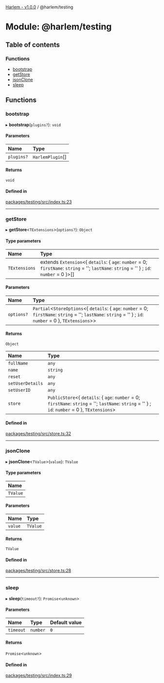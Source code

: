 [Harlem - v1.0.0](../index.md) / @harlem/testing

# Module: @harlem/testing

## Table of contents

### Functions

- [bootstrap](harlem_testing.md#bootstrap)
- [getStore](harlem_testing.md#getstore)
- [jsonClone](harlem_testing.md#jsonclone)
- [sleep](harlem_testing.md#sleep)

## Functions

### bootstrap

▸ **bootstrap**(`plugins?`): `void`

#### Parameters

| Name | Type |
| :------ | :------ |
| `plugins?` | `HarlemPlugin`[] |

#### Returns

`void`

#### Defined in

[packages/testing/src/index.ts:23](https://github.com/andrewcourtice/harlem/blob/ca8d117/packages/testing/src/index.ts#L23)

___

### getStore

▸ **getStore**<`TExtensions`\>(`options?`): `Object`

#### Type parameters

| Name | Type |
| :------ | :------ |
| `TExtensions` | extends `Extension`<{ `details`: { `age`: `number` = 0; `firstName`: `string` = ''; `lastName`: `string` = '' } ; `id`: `number` = 0 }\>[] |

#### Parameters

| Name | Type |
| :------ | :------ |
| `options?` | `Partial`<`StoreOptions`<{ `details`: { `age`: `number` = 0; `firstName`: `string` = ''; `lastName`: `string` = '' } ; `id`: `number` = 0 }, `TExtensions`\>\> |

#### Returns

`Object`

| Name | Type |
| :------ | :------ |
| `fullName` | `any` |
| `name` | `string` |
| `reset` | `any` |
| `setUserDetails` | `any` |
| `setUserID` | `any` |
| `store` | `PublicStore`<{ `details`: { `age`: `number` = 0; `firstName`: `string` = ''; `lastName`: `string` = '' } ; `id`: `number` = 0 }, `TExtensions`\> |

#### Defined in

[packages/testing/src/store.ts:32](https://github.com/andrewcourtice/harlem/blob/ca8d117/packages/testing/src/store.ts#L32)

___

### jsonClone

▸ **jsonClone**<`TValue`\>(`value`): `TValue`

#### Type parameters

| Name |
| :------ |
| `TValue` |

#### Parameters

| Name | Type |
| :------ | :------ |
| `value` | `TValue` |

#### Returns

`TValue`

#### Defined in

[packages/testing/src/store.ts:28](https://github.com/andrewcourtice/harlem/blob/ca8d117/packages/testing/src/store.ts#L28)

___

### sleep

▸ **sleep**(`timeout?`): `Promise`<`unknown`\>

#### Parameters

| Name | Type | Default value |
| :------ | :------ | :------ |
| `timeout` | `number` | `0` |

#### Returns

`Promise`<`unknown`\>

#### Defined in

[packages/testing/src/index.ts:29](https://github.com/andrewcourtice/harlem/blob/ca8d117/packages/testing/src/index.ts#L29)
